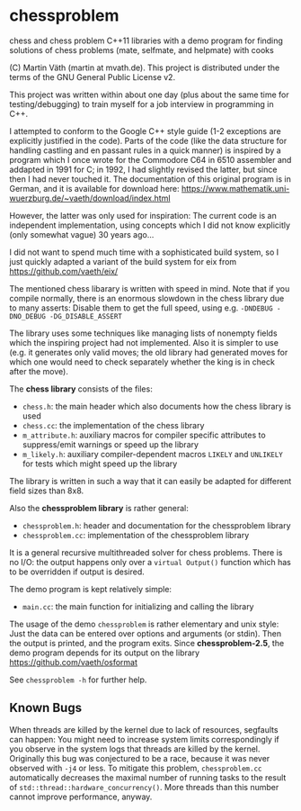 # chessproblem

chess and chess problem C++11 libraries with a demo program for
finding solutions of chess problems (mate, selfmate, and helpmate) with cooks

(C) Martin Väth (martin at mvath.de).
This project is distributed under the terms of the
GNU General Public License v2.

This project was written within about one day (plus about the same time for
testing/debugging) to train myself for a job interview in programming in C++.

I attempted to conform to the Google C++ style guide (1-2 exceptions are
explicitly justified in the code). Parts of the code (like the data structure
for handling castling and en passant rules in a quick manner) is inspired by a
program which I once wrote for the Commodore C64 in 6510 assembler and
addapted in 1991 for C; in 1992, I had slightly revised the latter, but since
then I had never touched it. The documentation of this original program
is in German, and it is available for download here:
https://www.mathematik.uni-wuerzburg.de/~vaeth/download/index.html

However, the latter was only used for inspiration: The current code is an
independent implementation, using concepts which I did not know explicitly
(only somewhat vague) 30 years ago...

I did not want to spend much time with a sophisticated build system, so I
just quickly adapted a variant of the build system for eix from
https://github.com/vaeth/eix/

The mentioned chess libarary is written with speed in mind.
Note that if you compile normally, there is an enormous slowdown in the chess
library due to many asserts: Disable them to get the full speed, using e.g.
`-DNDEBUG -DNO_DEBUG -DG_DISABLE_ASSERT`

The library uses some techniques like managing lists of nonempty fields
which the inspiring project had not implemented. Also it is simpler to use
(e.g. it generates only valid moves; the old library had generated moves
for which one would need to check separately whether the king is in check
after the move).

The __chess library__ consists of the files:

- `chess.h`:
	the main header which also documents how the chess library is used
- `chess.cc`:
	the implementation of the chess library
- `m_attribute.h`:
	auxiliary macros for compiler specific attributes to
	suppress/emit warnings or speed up the library
- `m_likely.h`:
	auxiliary compiler-dependent macros `LIKELY` and `UNLIKELY` for tests
	which might speed up the library

The library is written in such a way that it can easily be adapted for
different field sizes than 8x8.

Also the __chessproblem library__ is rather general:

- `chessproblem.h`:
	header and documentation for the chessproblem library
- `chessproblem.cc`:
	implementation of the chessproblem library

It is a general recursive multithreaded solver for chess problems.
There is no I/O: the output happens only over a `virtual Output()` function
which has to be overridden if output is desired.

The demo program is kept relatively simple:

- `main.cc`:
	the main function for initializing and calling the library

The usage of the demo `chessproblem` is rather elementary and unix style:
Just the data can be entered over options and arguments (or stdin).
Then the output is printed, and the program exits.
Since __chessproblem-2.5__, the demo program depends for its output on the
library
https://github.com/vaeth/osformat

See `chessproblem -h` for further help.

## Known Bugs

When threads are killed by the kernel due to lack of resources, segfaults
can happen: You might need to increase system limits correspondingly
if you observe in the system logs that threads are killed by the kernel.
Originally this bug was conjectured to be a race, because it was never
observed with `-j4` or less.
To mitigate this problem, `chessproblem.cc` automatically decreases the maximal
number of running tasks to the result of `std::thread::hardware_concurrency()`.
More threads than this number cannot improve performance, anyway.
